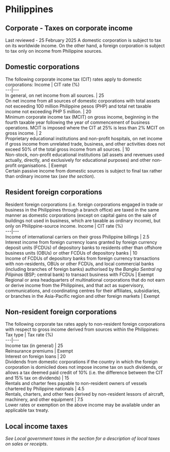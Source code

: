# Philippines
## Corporate - Taxes on corporate income
Last reviewed - 25 February 2025
A domestic corporation is subject to tax on its worldwide income. On the other hand, a foreign corporation is subject to tax only on income from Philippine sources.
## Domestic corporations
The following corporate income tax (CIT) rates apply to domestic corporations:
Income | CIT rate (%)  
---|---  
In general, on net income from all sources. | 25  
On net income from all sources of domestic corporations with total assets not exceeding 100 million Philippine pesos (PHP) and total net taxable income not exceeding PHP 5 million. | 20  
Minimum corporate income tax (MCIT) on gross income, beginning in the fourth taxable year following the year of commencement of business operations. MCIT is imposed where the CIT at 25% is less than 2% MCIT on gross income. | 2  
Proprietary educational institutions and non-profit hospitals, on net income if gross income from unrelated trade, business, and other activities does not exceed 50% of the total gross income from all sources. | 10  
Non-stock, non-profit educational institutions (all assets and revenues used actually, directly, and exclusively for educational purposes) and other non-profit organisations. | Exempt  
Certain passive income from domestic sources is subject to final tax rather than ordinary income tax (_see the section_).
## Resident foreign corporations
Resident foreign corporations (i.e. foreign corporations engaged in trade or business in the Philippines through a branch office) are taxed in the same manner as domestic corporations (except on capital gains on the sale of buildings not used in business, which are taxable as ordinary income), but only on Philippine-source income.
Income | CIT rate (%)  
---|---  
Income of international carriers on their gross Philippine billings | 2.5  
Interest income from foreign currency loans granted by foreign currency deposit units (FCDUs) of depository banks to residents other than offshore business units (OBUs) or other FCDUs of depository banks | 10  
Income of FCDUs of depository banks from foreign currency transactions with non-residents, OBUs or other FCDUs, and local commercial banks (including branches of foreign banks) authorised by the _Bangko Sentral ng Pilipinas_ (BSP; central bank) to transact business with FCDUs | Exempt  
Regional or area headquarters of multinational corporations that do not earn or derive income from the Philippines, and that act as supervisory, communications, and coordinating centres for their affiliates, subsidiaries, or branches in the Asia-Pacific region and other foreign markets | Exempt  
## Non-resident foreign corporations
The following corporate tax rates apply to non-resident foreign corporations with respect to gross income derived from sources within the Philippines:
Tax type | Tax rate (%)  
---|---  
Income tax (in general) | 25  
Reinsurance premiums | Exempt  
Interest on foreign loans | 20  
Dividends from domestic corporations if the country in which the foreign corporation is domiciled does not impose income tax on such dividends, or allows a tax deemed paid credit of 10% (i.e. the difference between the CIT and 15% tax on dividends) | 15  
Rentals and charter fees payable to non-resident owners of vessels chartered by Philippine nationals | 4.5  
Rentals, charters, and other fees derived by non-resident lessors of aircraft, machinery, and other equipment | 7.5  
Lower rates or exemption on the above income may be available under an applicable tax treaty.
## Local income taxes
_See Local government taxes in the section for a description of local taxes on sales or receipts_.

